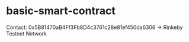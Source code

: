 ﻿# basic-smart-contract

Contact: 0x5B81470aB4Ff3Fb8D4c3761c28e81ef450da6306 -> Rinkeby Testnet Network
